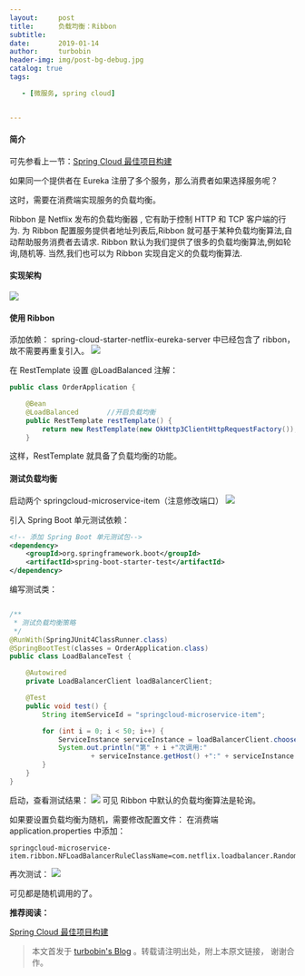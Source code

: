 ```yaml
---
layout:     post
title:      负载均衡：Ribbon
subtitle:   
date:       2019-01-14
author:     turbobin
header-img: img/post-bg-debug.jpg
catalog: true
tags:

   - [微服务, spring cloud]


---
```


#### 简介

可先参看上一节：[Spring Cloud 最佳项目构建](https://turbobin.github.io/2019/01/10/best-springcloud-practice/)

如果同一个提供者在 Eureka 注册了多个服务，那么消费者如果选择服务呢？

这时，需要在消费端实现服务的负载均衡。

Ribbon 是 Netflix 发布的负载均衡器 , 它有助于控制 HTTP 和 TCP 客户端的行为. 为 Ribbon 配置服务提供者地址列表后,Ribbon 就可基于某种负载均衡算法,自动帮助服务消费者去请求. Ribbon 默认为我们提供了很多的负载均衡算法,例如轮询,随机等. 当然,我们也可以为 Ribbon 实现自定义的负载均衡算法.

#### 实现架构
![](http://plsbxlixi.bkt.clouddn.com/FvhcWfz-H28TJrVo_nL_QxlW7gCc)

#### 使用 Ribbon
添加依赖：
spring-cloud-starter-netflix-eureka-server 中已经包含了 ribbon，故不需要再重复引入。
![](http://plsbxlixi.bkt.clouddn.com/Fi6dTsZyC9qacHbsU0dEa-doTv20)

在 RestTemplate 设置 @LoadBalanced 注解：

```java
public class OrderApplication {

    @Bean
    @LoadBalanced       //开启负载均衡
    public RestTemplate restTemplate() {
        return new RestTemplate(new OkHttp3ClientHttpRequestFactory());
    }

```
这样，RestTemplate 就具备了负载均衡的功能。

#### 测试负载均衡
启动两个 springcloud-microservice-item（注意修改端口）
![](http://plsbxlixi.bkt.clouddn.com/Flz750EQrlyhmj6p0keSZgNzWAxq)

引入 Spring Boot 单元测试依赖：

```xml
<!-- 添加 Spring Boot 单元测试包-->
<dependency>
    <groupId>org.springframework.boot</groupId>
    <artifactId>spring-boot-starter-test</artifactId>
</dependency>
```

编写测试类：

```java

/**
 * 测试负载均衡策略
 */
@RunWith(SpringJUnit4ClassRunner.class)
@SpringBootTest(classes = OrderApplication.class)
public class LoadBalanceTest {

    @Autowired
    private LoadBalancerClient loadBalancerClient;

    @Test
    public void test() {
        String itemServiceId = "springcloud-microservice-item";

        for (int i = 0; i < 50; i++) {
            ServiceInstance serviceInstance = loadBalancerClient.choose(itemServiceId);
            System.out.println("第" + i +"次调用:"
                    + serviceInstance.getHost() +":" + serviceInstance.getPort());
        }
    }
}

```
启动，查看测试结果：
![](http://plsbxlixi.bkt.clouddn.com/FpX7Vx7bdSAg4NxZCnz_DjN6ArSC)
可见 Ribbon 中默认的负载均衡算法是轮询。

如果要设置负载均衡为随机，需要修改配置文件：
在消费端 application.properties 中添加：

```properties
springcloud-microservice-item.ribbon.NFLoadBalancerRuleClassName=com.netflix.loadbalancer.RandomRule
```

再次测试：
![](http://plsbxlixi.bkt.clouddn.com/FsbcY9lf8kWNStPbZNU5SpZJ_Ai2)

可见都是随机调用的了。



**推荐阅读：**

[Spring Cloud 最佳项目构建 ](https://turbobin.github.io/2019/01/10/best-springcloud-practice/)



> 本文首发于 [turbobin's Blog](https://turbobin.github.io/) 。转载请注明出处，附上本原文链接， 谢谢合作。